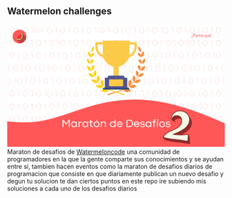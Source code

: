## Watermelon challenges
<img src="./waterlemoncode.png">
Maraton de desafios de <a href="https://discord.gg/anyMPXMxxh">Watermeloncode</a> una comunidad de programadores en la que la gente comparte sus conocimientos y se ayudan entre si, tambien hacen eventos como la maraton de desafios diarios de programacion que consiste en que diariamente publican un nuevo desafio y degun tu solucion te dan ciertos puntos
en este repo ire subiendo mis soluciones a cada uno de los desafios diarios

